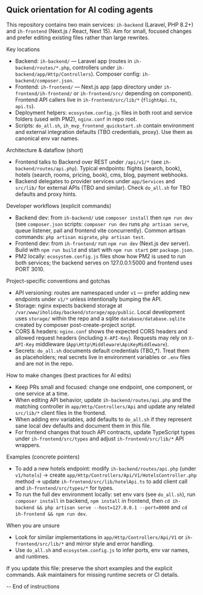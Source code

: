 ## Quick orientation for AI coding agents

This repository contains two main services: `ih-backend` (Laravel, PHP 8.2+) and `ih-frontend` (Next.js / React, Next 15). Aim for small, focused changes and prefer editing existing files rather than large rewrites.

Key locations
- Backend: `ih-backend/` — Laravel app (routes in `ih-backend/routes/*.php`, controllers under `ih-backend/app/Http/Controllers`). Composer config: `ih-backend/composer.json`.
- Frontend: `ih-frontend/` — Next.js app (app directory under `ih-frontend/ih-frontend/` or `ih-frontend/src/` depending on component). Frontend API callers live in `ih-frontend/src/lib/*` (`flightApi.ts`, `api.ts`).
- Deployment helpers: `ecosystem.config.js` files in both root and service folders (used with PM2), `nginx.conf` in repo root.
- Scripts: `do_all.sh`, `ih_mvp_frontend_quickstart.sh` contain environment and external integration defaults (TBO credentials, proxy). Use them as canonical env var names.

Architecture & dataflow (short)
- Frontend talks to Backend over REST under `/api/v1/*` (see `ih-backend/routes/api.php`). Typical endpoints: flights (search, book), hotels (search, rooms, pricing, book), cms, blog, payment webhooks.
- Backend delegates to provider services under `app/Services` and `src/lib/` for external APIs (TBO and similar). Check `do_all.sh` for TBO defaults and proxy hints.

Developer workflows (explicit commands)
- Backend dev: from `ih-backend/` use `composer install` then `npm run dev` (see `composer.json` scripts: `composer run dev` runs `php artisan serve`, queue listener, pail and frontend vite concurrently). Common artisan commands: `php artisan migrate`, `php artisan test`.
- Frontend dev: from `ih-frontend/` run `npm run dev` (Next.js dev server). Build with `npm run build` and start with `npm run start` per `package.json`.
- PM2 locally: `ecosystem.config.js` files show how PM2 is used to run both services; the backend serves on 127.0.0.1:5000 and frontend uses PORT 3010.

Project-specific conventions and gotchas
- API versioning: routes are namespaced under `v1` — prefer adding new endpoints under `v1/*` unless intentionally bumping the API.
- Storage: nginx expects backend storage at `/var/www/iholiday/backend/storage/app/public`. Local development uses `storage/` within the repo and a sqlite `database/database.sqlite` created by composer post-create-project script.
- CORS & headers: `nginx.conf` shows the expected CORS headers and allowed request headers (including `X-API-Key`). Requests may rely on `X-API-Key` middleware (`App\Http\Middleware\ApiKeyMiddleware`).
- Secrets: `do_all.sh` documents default credentials (TBO_*). Treat them as placeholders; real secrets live in environment variables or `.env` files and are not in the repo.

How to make changes (best practices for AI edits)
- Keep PRs small and focused: change one endpoint, one component, or one service at a time.
- When editing API behavior, update `ih-backend/routes/api.php` and the matching controller in `app/Http/Controllers/Api` and update any related `src/lib/*` client files in the frontend.
- When adding env variables, add defaults to `do_all.sh` if they represent sane local dev defaults and document them in this file.
- For frontend changes that touch API contracts, update TypeScript types under `ih-frontend/src/types` and adjust `ih-frontend/src/lib/*` API wrappers.

Examples (concrete pointers)
- To add a new hotels endpoint: modify `ih-backend/routes/api.php` (under `v1/hotels`) -> create `app/Http/Controllers/Api/V1/HotelsController.php` method -> update `ih-frontend/src/lib/hotelApi.ts` to add client call and `ih-frontend/src/types/*` for types.
- To run the full dev environment locally: set env vars (see `do_all.sh`), run `composer install` in backend, `npm install` in frontend, then `cd ih-backend && php artisan serve --host=127.0.0.1 --port=8000` and `cd ih-frontend && npm run dev`.

When you are unsure
- Look for similar implementations in `app/Http/Controllers/Api/V1` or `ih-frontend/src/lib/*` and mirror style and error handling.
- Use `do_all.sh` and `ecosystem.config.js` to infer ports, env var names, and runtimes.

If you update this file: preserve the short examples and the explicit commands. Ask maintainers for missing runtime secrets or CI details.

-- End of instructions
